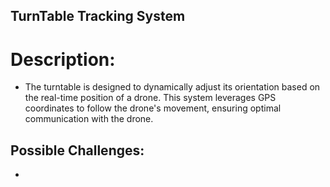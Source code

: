 ## TurnTable Tracking System
#  Description: 

- The turntable is designed to dynamically adjust its orientation based on the real-time position of a drone. This system leverages GPS coordinates to follow the drone's movement, ensuring optimal communication with the drone. 

## Possible Challenges:
- 
